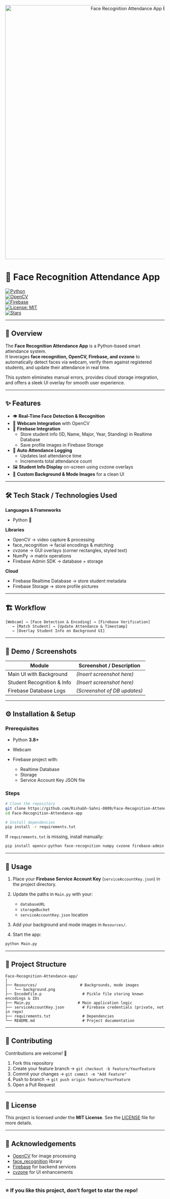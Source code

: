 <p align="center">
  <img src="assets/banner.png" alt="Face Recognition Attendance App Banner" width="800"/>
</p>

# 🏫 Face Recognition Attendance App

[![Python](https://img.shields.io/badge/Python-3.8+-blue?logo=python&logoColor=white)](https://www.python.org/)  
[![OpenCV](https://img.shields.io/badge/OpenCV-ComputerVision-green?logo=opencv&logoColor=white)](https://opencv.org/)  
[![Firebase](https://img.shields.io/badge/Firebase-RealtimeDB-orange?logo=firebase&logoColor=white)](https://firebase.google.com/)  
[![License: MIT](https://img.shields.io/badge/License-MIT-yellow.svg)](LICENSE)  
[![Stars](https://img.shields.io/github/stars/Rishabh-Sahni-0809/Face-Recognition-Attendance-app.svg)](https://github.com/Rishabh-Sahni-0809/Face-Recognition-Attendance-app/stargazers)

---

## 📖 Overview  

The **Face Recognition Attendance App** is a Python-based smart attendance system.  
It leverages **face recognition, OpenCV, Firebase, and cvzone** to automatically detect faces via webcam, verify them against registered students, and update their attendance in real time.  

This system eliminates manual errors, provides cloud storage integration, and offers a sleek UI overlay for smooth user experience.  

---

## ✨ Features  

- 👁️ **Real-Time Face Detection & Recognition**  
- 📸 **Webcam Integration** with OpenCV  
- 🔄 **Firebase Integration**  
  - Store student info (ID, Name, Major, Year, Standing) in Realtime Database  
  - Save profile images in Firebase Storage  
- 🧾 **Auto Attendance Logging**  
  - Updates last attendance time  
  - Increments total attendance count  
- 🖼️ **Student Info Display** on-screen using cvzone overlays  
- 🎨 **Custom Background & Mode Images** for a clean UI  

---

## 🛠️ Tech Stack / Technologies Used  

**Languages & Frameworks**  
- Python 🐍  

**Libraries**  
- OpenCV → video capture & processing  
- face_recognition → facial encodings & matching  
- cvzone → GUI overlays (corner rectangles, styled text)  
- NumPy → matrix operations  
- Firebase Admin SDK → database + storage  

**Cloud**  
- Firebase Realtime Database → store student metadata  
- Firebase Storage → store profile pictures  

---

## 🏗️ Workflow  

```text
[Webcam] → [Face Detection & Encoding] → [Firebase Verification]  
   → [Match Student] → [Update Attendance & Timestamp]  
   → [Overlay Student Info on Background UI]
````

---

## 📸 Demo / Screenshots

| Module                     | Screenshot / Description     |
| -------------------------- | ---------------------------- |
| Main UI with Background    | *(Insert screenshot here)*   |
| Student Recognition & Info | *(Insert screenshot here)*   |
| Firebase Database Logs     | *(Screenshot of DB updates)* |

---

## ⚙️ Installation & Setup

### Prerequisites

* Python **3.8+**
* Webcam
* Firebase project with:

  * Realtime Database
  * Storage
  * Service Account Key JSON file

### Steps

```bash
# Clone the repository
git clone https://github.com/Rishabh-Sahni-0809/Face-Recognition-Attendance-app.git
cd Face-Recognition-Attendance-app

# Install dependencies
pip install -r requirements.txt
```

If `requirements.txt` is missing, install manually:

```bash
pip install opencv-python face-recognition numpy cvzone firebase-admin
```

---

## 🚀 Usage

1. Place your **Firebase Service Account Key** (`serviceAccountKey.json`) in the project directory.
2. Update the paths in `Main.py` with your:

   * `databaseURL`
   * `storageBucket`
   * `serviceAccountKey.json` location
3. Add your background and mode images in `Resources/`.
4. Start the app:

```bash
python Main.py
```

---

## 📂 Project Structure

```text
Face-Recognition-Attendance-app/
│
├── Resources/                   # Backgrounds, mode images  
│   └── background.png  
├── EncodeFile.p                  # Pickle file storing known encodings & IDs  
├── Main.py                     # Main application logic  
├── serviceAccountKey.json        # Firebase credentials (private, not in repo)  
├── requirements.txt              # Dependencies  
└── README.md                     # Project documentation
```

---

## 🤝 Contributing

Contributions are welcome! 🎉

1. Fork this repository
2. Create your feature branch → `git checkout -b feature/YourFeature`
3. Commit your changes → `git commit -m "Add Feature"`
4. Push to branch → `git push origin feature/YourFeature`
5. Open a Pull Request

---

## 📜 License

This project is licensed under the **MIT License**.
See the [LICENSE](LICENSE) file for more details.

---

## 🙏 Acknowledgements

* [OpenCV](https://opencv.org/) for image processing
* [face_recognition](https://github.com/ageitgey/face_recognition) library
* [Firebase](https://firebase.google.com/) for backend services
* [cvzone](https://github.com/cvzone/cvzone) for UI enhancements

---

### ⭐ If you like this project, don’t forget to star the repo!

```
```
